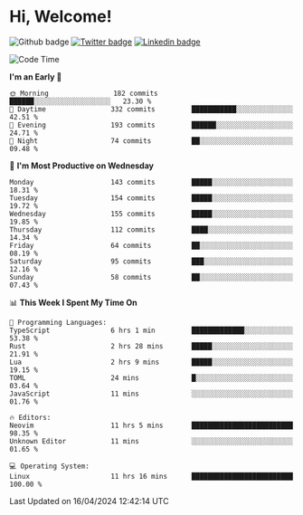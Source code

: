   # Hi, Welcome!
  ![Github badge](https://img.shields.io/github/followers/kraken-afk.svg?style=social&label=Follow&maxAge=2592000)
  [![Twitter badge](https://img.shields.io/badge/-Twitter-00acee?style=flat-square&logo=Twitter&logoColor=white)](https://twitter.com/trshppl)
  [![Linkedin badge](https://img.shields.io/badge/LinkedIn-0077B5?style=flat-square&logo=linkedin&logoColor=white)](https://www.linkedin.com/in/noveanrer)
<!--START_SECTION:waka-->
![Code Time](http://img.shields.io/badge/Code%20Time-145%20hrs%207%20mins-blue)

**I'm an Early 🐤** 

```text
🌞 Morning                182 commits         ██████░░░░░░░░░░░░░░░░░░░   23.30 % 
🌆 Daytime                332 commits         ███████████░░░░░░░░░░░░░░   42.51 % 
🌃 Evening                193 commits         ██████░░░░░░░░░░░░░░░░░░░   24.71 % 
🌙 Night                  74 commits          ██░░░░░░░░░░░░░░░░░░░░░░░   09.48 % 
```
📅 **I'm Most Productive on Wednesday** 

```text
Monday                   143 commits         █████░░░░░░░░░░░░░░░░░░░░   18.31 % 
Tuesday                  154 commits         █████░░░░░░░░░░░░░░░░░░░░   19.72 % 
Wednesday                155 commits         █████░░░░░░░░░░░░░░░░░░░░   19.85 % 
Thursday                 112 commits         ████░░░░░░░░░░░░░░░░░░░░░   14.34 % 
Friday                   64 commits          ██░░░░░░░░░░░░░░░░░░░░░░░   08.19 % 
Saturday                 95 commits          ███░░░░░░░░░░░░░░░░░░░░░░   12.16 % 
Sunday                   58 commits          ██░░░░░░░░░░░░░░░░░░░░░░░   07.43 % 
```


📊 **This Week I Spent My Time On** 

```text
💬 Programming Languages: 
TypeScript               6 hrs 1 min         █████████████░░░░░░░░░░░░   53.38 % 
Rust                     2 hrs 28 mins       █████░░░░░░░░░░░░░░░░░░░░   21.91 % 
Lua                      2 hrs 9 mins        █████░░░░░░░░░░░░░░░░░░░░   19.15 % 
TOML                     24 mins             █░░░░░░░░░░░░░░░░░░░░░░░░   03.64 % 
JavaScript               11 mins             ░░░░░░░░░░░░░░░░░░░░░░░░░   01.76 % 

🔥 Editors: 
Neovim                   11 hrs 5 mins       █████████████████████████   98.35 % 
Unknown Editor           11 mins             ░░░░░░░░░░░░░░░░░░░░░░░░░   01.65 % 

💻 Operating System: 
Linux                    11 hrs 16 mins      █████████████████████████   100.00 % 
```


 Last Updated on 16/04/2024 12:42:14 UTC
<!--END_SECTION:waka-->
